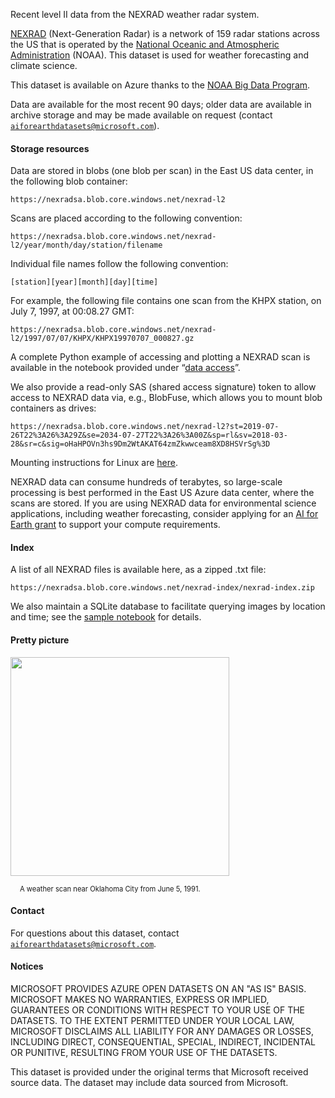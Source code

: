 Recent level II data from the NEXRAD weather radar system.

[NEXRAD](https://www.nws.noaa.gov/om/marine/nexrad.htm) (Next-Generation Radar) is a network of 159 radar stations across the US that is operated by the [National Oceanic and Atmospheric Administration](https://www.noaa.gov/) (NOAA).  This dataset is used for weather forecasting and climate science.

This dataset is available on Azure thanks to the [NOAA Big Data Program](https://www.noaa.gov/organization/information-technology/big-data-program).

Data are available for the most recent 90 days; older data are available in archive storage and may be made available on request (contact [`aiforearthdatasets@microsoft.com`](mailto:aiforearthdatasets@microsoft.com?subject=nexrad%20question)).


#### Storage resources

Data are stored in blobs (one blob per scan) in the East US data center, in the following blob container:

`https://nexradsa.blob.core.windows.net/nexrad-l2`

Scans are placed according to the following convention:

`https://nexradsa.blob.core.windows.net/nexrad-l2/year/month/day/station/filename`

Individual file names follow the following convention:

`[station][year][month][day][time]`

For example, the following file contains one scan from the KHPX station, on July 7, 1997, at 00:08.27 GMT:

`https://nexradsa.blob.core.windows.net/nexrad-l2/1997/07/07/KHPX/KHPX19970707_000827.gz`

A complete Python example of accessing and plotting a NEXRAD scan is available in the notebook provided under &ldquo;<a href="https://azure.microsoft.com/en-us/services/open-datasets/catalog/nexrad-l2?tab=data-access">data access</a>&rdquo;.

We also provide a read-only SAS (shared access signature) token to allow access to NEXRAD data via, e.g., BlobFuse, which allows you to mount blob containers as drives:

`https://nexradsa.blob.core.windows.net/nexrad-l2?st=2019-07-26T22%3A26%3A29Z&se=2034-07-27T22%3A26%3A00Z&sp=rl&sv=2018-03-28&sr=c&sig=oHaHPOVn3hs9Dm2WtAKAT64zmZkwwceam8XD8HSVrSg%3D`

Mounting instructions for Linux are [here](https://docs.microsoft.com/en-us/azure/storage/blobs/storage-how-to-mount-container-linux).

NEXRAD data can consume hundreds of terabytes, so large-scale processing is best performed in the East US Azure data center, where the scans are stored.  If you are using NEXRAD data for environmental science applications, including weather forecasting, consider applying for an [AI for Earth grant](http://aka.ms/ai4egrants) to support your compute requirements.


#### Index

A list of all NEXRAD files is available here, as a zipped .txt file:

`https://nexradsa.blob.core.windows.net/nexrad-index/nexrad-index.zip`

We also maintain a SQLite database to facilitate querying images by location and time; see the [sample notebook](https://azure.microsoft.com/en-us/services/open-datasets/catalog/nexrad-l2?tab=data-access) for details.


#### Pretty picture

<img src="https://ai4edatasetspublicassets.blob.core.windows.net/assets/aod_images/nexrad.png" width=350px;><br/>

<p style="font-size:80%;margin-left:15px;">A weather scan near Oklahoma City from June 5, 1991.</p>


#### Contact

For questions about this dataset, contact [`aiforearthdatasets@microsoft.com`](mailto:aiforearthdatasets@microsoft.com?subject=nexrad%20question).


#### Notices

MICROSOFT PROVIDES AZURE OPEN DATASETS ON AN "AS IS" BASIS. MICROSOFT MAKES NO WARRANTIES, EXPRESS OR IMPLIED, GUARANTEES OR CONDITIONS WITH RESPECT TO YOUR USE OF THE DATASETS. TO THE EXTENT PERMITTED UNDER YOUR LOCAL LAW, MICROSOFT DISCLAIMS ALL LIABILITY FOR ANY DAMAGES OR LOSSES, INCLUDING DIRECT, CONSEQUENTIAL, SPECIAL, INDIRECT, INCIDENTAL OR PUNITIVE, RESULTING FROM YOUR USE OF THE DATASETS. 

This dataset is provided under the original terms that Microsoft received source data. The dataset may include data sourced from Microsoft.
